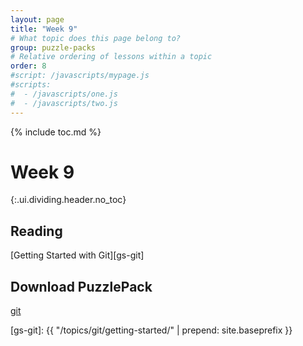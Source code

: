 ```yaml
---
layout: page
title: "Week 9"
# What topic does this page belong to?
group: puzzle-packs
# Relative ordering of lessons within a topic
order: 8
#script: /javascripts/mypage.js
#scripts:
#  - /javascripts/one.js
#  - /javascripts/two.js
---
```



{% include toc.md %}

# Week 9
{:.ui.dividing.header.no_toc}

## Reading

[Getting Started with Git][gs-git]

## Download PuzzlePack

[git][lern2unix]


[lern2unix]: http://lern2unix.com/download/git
[gs-git]: {{ "/topics/git/getting-started/" | prepend: site.baseprefix }}
